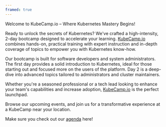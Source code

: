```yaml
---
framed: true
---
```


Welcome to KubeCamp.io – Where Kubernetes Mastery Begins!

Ready to unlock the secrets of Kubernetes? We've crafted a high-intensity, 2-day bootcamp designed to accelerate your learning.
[KubeCamp.io](https://kubecamp.io/) combines hands-on, practical training with expert instruction and in-depth coverage of topics to empower you with Kubernetes know-how.

Our bootcamp is built for software developers and system administrators.
The first day provides a solid introduction to Kubernetes, ideal for those starting out and focused more on the users of the platform.
Day 2 is a deep-dive into advanced topics tailored to administrators and cluster maintainers.

Whether you're a seasoned professional or a tech lead looking to enhance your team's capabilities and increase adoption, [KubeCamp.io](https://kubecamp.io/) is the perfect launchpad.

Browse our upcoming events, and join us for a transformative experience at a KubeCamp near your location.

Make sure you check out our [agenda](/pages/agenda) here!
